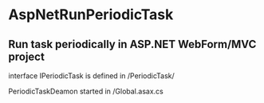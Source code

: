 # AspNetRunPeriodicTask
Run task periodically in ASP.NET WebForm/MVC project
--------------------------------------------------------------

interface IPeriodicTask is defined in /PeriodicTask/

PeriodicTaskDeamon started in /Global.asax.cs
